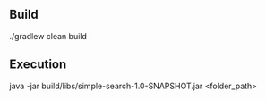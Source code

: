 ## Build
./gradlew clean build

## Execution
java -jar build/libs/simple-search-1.0-SNAPSHOT.jar <folder_path>